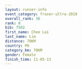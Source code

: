 ```yaml
---
layout: runner-info 
event_category: fraser-ultra-2019 
overall_rank: 36
rank: 8
bib: 7502
first_name: Chee Lai
last_name: Lim
distance: 70KM
country: PH
category_km: 70KM
gender: Female
finish_time: 11-05-13
---
```

